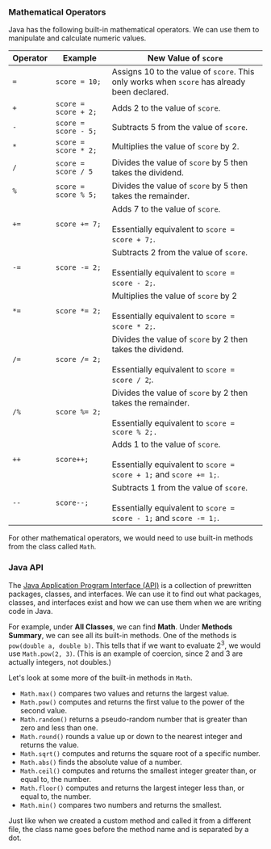 ### Mathematical Operators

Java has the following built-in mathematical operators. We can use them to manipulate and calculate numeric values.

| Operator | Example              | New Value of `score`                                         |
| -------- | -------------------- | ------------------------------------------------------------ |
| `=`      | `score = 10;`        | Assigns 10 to the value of `score`. This only works when `score` has already been declared. |
| `+`      | `score = score + 2;` | Adds 2 to the value of `score`.                              |
| `-`      | `score = score - 5;` | Subtracts 5 from the value of `score`.                       |
| `*`      | `score = score * 2;` | Multiplies the value of `score` by 2.                        |
| `/`      | `score = score / 5`  | Divides the value of `score` by 5 then takes the dividend.   |
| `%`      | `score = score % 5;` | Divides the value of `score` by 5 then takes the remainder.  |
| `+=`     | `score += 7;`        | Adds 7 to the value of `score`.<br><br/>Essentially equivalent to `score = score + 7;`. |
| `-=`     | `score -= 2;`        | Subtracts 2 from the value of `score`.<br><br/>Essentially equivalent to `score = score - 2;`. |
| `*=`     | `score *= 2;`        | Multiplies the value of `score` by 2<br><br/> Essentially equivalent to `score = score * 2;`. |
| `/=`     | `score /= 2;`        | Divides the value of `score` by 2 then takes the dividend.<br><br/>Essentially equivalent to `score = score / 2`;. |
| `/%`     | `score %= 2;`        | Divides the value of `score` by 2 then takes the remainder.<br><br/>Essentially equivalent to `score = score % 2;.` |
| `++`     | `score++;`           | Adds 1 to the value of `score`.<br><br/>Essentially equivalent to `score = score + 1;` and `score += 1;`. |
| `--`     | `score--;`           | Subtracts 1 from the value of `score`.<br><br/>Essentially equivalent to `score = score - 1;` and `score -= 1;`. |

For other mathematical operators, we would need to use built-in methods from the class called `Math`. 

### Java API

The [Java Application Program Interface (API)](https://docs.oracle.com/javase/7/docs/api/) is a collection of prewritten packages, classes, and interfaces. We can use it to find out what packages, classes, and interfaces exist and how we can use them when we are writing code in Java.

For example, under **All Classes**, we can find **Math**. Under **Methods Summary**, we can see all its built-in methods. One of the methods is `pow(double a, double b)`. This tells that if we want to evaluate 2<sup>3</sup>, we would use `Math.pow(2, 3)`. (This is an example of coercion, since 2 and 3 are actually integers, not doubles.)

Let's look at some more of the built-in methods in `Math`.
* `Math.max()` compares two values and returns the largest value.
* `Math.pow()` computes and returns the first value to the power of the second value.
* `Math.random()` returns a pseudo-random number that is greater than zero and less than one.
* `Math.round()` rounds a value up or down to the nearest integer and returns the value.
* `Math.sqrt()` computes and returns the square root of a specific number.
* `Math.abs()` finds the absolute value of a number.
* `Math.ceil()` computes and returns the smallest integer greater than, or equal to, the number.
* `Math.floor()` computes and returns the largest integer less than, or equal to, the number.
* `Math.min()` compares two numbers and returns the smallest.

Just like when we created a custom method and called it from a different file, the class name goes before the method name and is separated by a dot.


